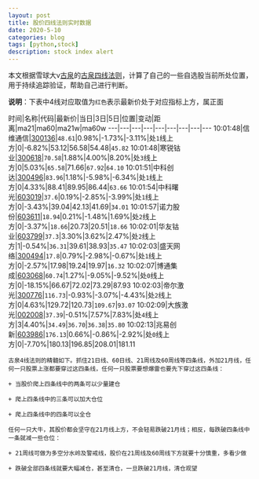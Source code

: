 ```yaml
---
layout: post
title: 股价四线法则实时数据
date: 2020-5-10
categories: blog
tags: [python,stock]
description: stock index alert
---
```



本文根据雪球大v[古泉](https://xueqiu.com/u/7148646888)的[古泉四线法则](https://xueqiu.com/7148646888/130498192)，计算了自己的一些自选股当前所处位置，用于持续追踪验证，帮助自己进行判断。

**说明**：下表中4线对应取值为`红色`表示最新价处于对应指标上方，属正面

时间|名称|代码|最新价|当日|3日|5日|位置|变动|距离|ma21|ma60|ma21w|ma60w
---|---|---|---|---|---|---|---|---
10:01:48|信维通信|[300136](https://xueqiu.com/S/SZ300136)|`48.61`|0.98%|-1.73%|-3.11%|处`1`线上方|0|-6.82%|53.12|56.58|54.48|`45.82`
10:01:48|寒锐钴业|[300618](https://xueqiu.com/S/SZ300618)|`70.58`|1.88%|4.00%|8.20%|处`3`线上方|0|5.03%|`65.58`|71.66|`67.92`|`64.10`
10:01:51|中科创达|[300496](https://xueqiu.com/S/SZ300496)|`83.96`|1.18%|-5.98%|-6.34%|处`1`线上方|0|4.33%|88.41|89.95|86.44|`63.66`
10:01:54|中科曙光|[603019](https://xueqiu.com/S/SH603019)|`37.6`|0.19%|-2.85%|-3.99%|处`1`线上方|0|-3.43%|39.04|42.13|41.69|`34.01`
10:01:57|诺力股份|[603611](https://xueqiu.com/S/SH603611)|`18.94`|0.21%|-1.48%|1.69%|处`2`线上方|0|-3.37%|`18.66`|20.73|20.51|`18.66`
10:02:01|华友钴业|[603799](https://xueqiu.com/S/SH603799)|`37.3`|3.30%|3.62%|2.47%|处`2`线上方|1|-0.54%|`36.31`|39.61|38.93|`35.47`
10:02:03|盛天网络|[300494](https://xueqiu.com/S/SZ300494)|`17.8`|0.79%|-2.98%|-0.67%|处`1`线上方|0|-2.57%|17.98|19.24|19.97|`16.32`
10:02:07|博通集成|[603068](https://xueqiu.com/S/SH603068)|`60.74`|1.27%|-9.05%|-9.52%|处`0`线上方|0|-18.15%|66.67|72.02|73.29|87.93
10:02:03|帝尔激光|[300776](https://xueqiu.com/S/SZ300776)|`116.73`|-0.93%|-3.07%|-4.43%|处`2`线上方|0|4.63%|129.72|120.73|`109.67`|`93.07`
10:02:09|大族激光|[002008](https://xueqiu.com/S/SZ002008)|`37.39`|-0.51%|7.57%|7.83%|处`4`线上方|3|4.40%|`34.49`|`36.70`|`36.38`|`35.80`
10:02:13|兆易创新|[603986](https://xueqiu.com/S/SH603986)|`176.13`|0.66%|-0.86%|-2.92%|处`0`线上方|0|-7.70%|180.13|196.85|208.01|181.11

```
古泉4线法则的精髓如下。抓住21日线、60日线、21周线及60周线等四条线，外加21月线，任何一只股票上涨都要穿过这四条线，任何一只股票要想爆雷也要先下穿过这四条线：

+ 当股价爬上四条线中的两条可以少量建仓

+ 爬上四条线中的三条可以加大仓位

+ 爬上四条线中的四条可以全仓

任何一只大牛，其股价都会坚守在21月线上方，不会轻易跌破21月线；相反，每跌破四条线中一条就减一些仓位：

+ 21周线可做为多空分水岭及警戒线，股价在21周线及60周线下方就要十分慎重，多看少做

+ 跌破全部四条线就要大幅减仓，甚至清仓，一旦跌破21月线，清仓观望
```